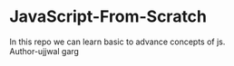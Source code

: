 # JavaScript-From-Scratch
In this repo we can learn basic to advance concepts of js.
<br>
Author-ujjwal garg